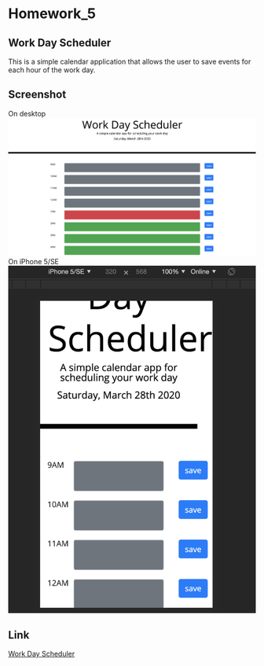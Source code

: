 # Homework_5
## Work Day Scheduler
This is a simple calendar application that allows the user to save events for each hour of the work day.
## Screenshot
On desktop
![image description](assets/image/screenshot.png)
On iPhone 5/SE
![image description](assets/image/screenshotMobile.png)
## Link
[Work Day Scheduler](https://terry0532.github.io/Homework_5/)